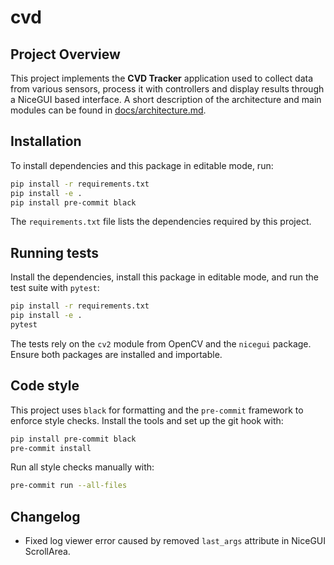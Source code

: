 # cvd

## Project Overview

This project implements the **CVD Tracker** application used to collect
data from various sensors, process it with controllers and display results
through a NiceGUI based interface.  A short description of the architecture
and main modules can be found in [docs/architecture.md](docs/architecture.md).

## Installation

To install dependencies and this package in editable mode, run:

```bash
pip install -r requirements.txt
pip install -e .
pip install pre-commit black
```

The `requirements.txt` file lists the dependencies required by this project.

## Running tests

Install the dependencies, install this package in editable mode, and run the test suite with `pytest`:

```bash
pip install -r requirements.txt
pip install -e .
pytest
```

The tests rely on the `cv2` module from OpenCV and the `nicegui` package. Ensure
both packages are installed and importable.

## Code style

This project uses `black` for formatting and the `pre-commit` framework to
enforce style checks. Install the tools and set up the git hook with:

```bash
pip install pre-commit black
pre-commit install
```

Run all style checks manually with:

```bash
pre-commit run --all-files
```

## Changelog

- Fixed log viewer error caused by removed `last_args` attribute in NiceGUI ScrollArea.

